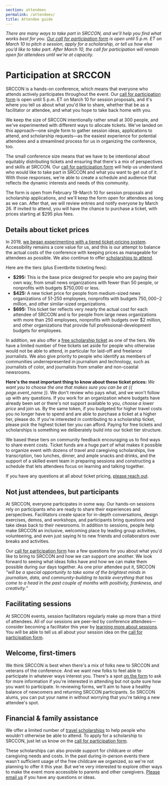 ```yaml
---
section: attendees
permalink: /attendees/
title: Attendee guide
---
```


*There are many ways to take part in SRCCON, and we&rsquo;ll help you find what works best for you. <a href="/participation/form/">Our call for participation form</a> is open until 5 p.m. ET on March 10 to pitch a session, apply for a scholarship, or tell us how else you&rsquo;d like to take part. After March 10, the call for participation will remain open for attendees until we're at capacity.*

# Participation at SRCCON

SRCCON is a hands-on conference, which means that everyone who attends actively participates throughout the event. Our [call for participation form](/participation/form/) is open until 5 p.m. ET on March 10 for session proposals, and it's where you tell us about what you'd like to share, whether that be as a facilitator or attendee, and what you hope to take back home with you. 

We keep the size of SRCCON intentionally rather small at 300 people, and we've experimented with different ways to allocate tickets. We've landed on this approach—one single form to gather session ideas, applications to attend, and scholarship requests—as the easiest experience for potential attendees and a streamlined process for us in organizing the conference, too.

The small conference size means that we have to be intentional about equitably distributing tickets and ensuring that there's a mix of perspectives and skills at SRCCON. Our [call for participation form](/participation/form/) will help us understand who would like to take part in SRCCON and what you want to get out of it. With those responses, we're able to create a schedule and audience that reflects the dynamic interests and needs of this community.

The form is open from February 19-March 10 for session proposals and scholarship applications, and we'll keep the form open for attendees as long as we can. After that, we will review entries and notify everyone by March 26. If invited to attend, you will have the chance to purchase a ticket, with prices starting at $295 plus fees.

<span id="tickets"></span>

## Details about ticket prices

In 2019, [we began experimenting with a tiered ticket-pricing system](https://opennews.org/blog/srccon-2019-launch). Accessibility remains a core value for us, and this is our attempt to balance the actual costs of the conference with keeping prices as manageable for attendees as possible. We also continue to offer [scholarships to attend](/scholarships).

Here are the tiers (plus Eventbrite ticketing fees):

* **$295:** This is the base price designed for people who are paying their own way, from small news organizations with fewer than 50 people, or nonprofits with budgets $750,000 or less.
* **$425:** A new ticket price for people from medium-sized news organizations of 51-250 employees, nonprofits with budgets $750,000-$2 million, and other similar-sized organizations.
* **$695:** This ticket tier reflects very nearly the actual cost for each attendee of SRCCON and is for people from large news organizations with more than 250 employees, nonprofits with budgets over $2 million, and other organizations that provide full professional-development budgets for employees.

In addition, we also offer a [free scholarship ticket](/scholarships) as one of the tiers. We have a limited number of free tickets set aside for people who otherwise would not be able to attend, in particular for laid-off and freelance journalists. We also give priority to people who identify as members of communities underrepresented in journalism and technology, such as journalists of color, and journalists from smaller and non-coastal newsrooms.

**Here's the most important thing to know about these ticket prices:** _We want you to choose the one that makes sure you can be at {{ page.event_name }}._ We don't review who pays what, and we won't follow up with any questions. If you work for an organization where budgets have already been set or there's not support available to you, _choose a lower price_ and join us. By the same token, if you budgeted for higher travel costs you no longer have to spend and are able to purchase a ticket at a higher tier, please do. If you're interested in contributing to a scholarship ticket, please pick the highest ticket tier you can afford. Paying for free tickets and scholarships is something we deliberately build into our ticket tier structure. 

We based these tiers on community feedback encouraging us to find ways to share event costs. Ticket funds are a huge part of what makes it possible to organize event with dozens of travel and caregiving scholarships, live transcription, two lunches, dinner, and ample snacks and drinks, and the support of a skilled event team in preparing sessions and constructing a schedule that lets attendees focus on learning and talking together.

If you have any questions at all about ticket pricing, [please reach out](mailto:srccon@opennews.org).

## Not just attendees, but participants

At SRCCON, everyone participates in some way. Our hands-on sessions rely on participants who are ready to share their experiences and perspectives. Facilitators create space for in-depth conversations, design exercises, demos, and workshops, and participants bring questions and take ideas back to their newsrooms. In addition to sessions, people help make SRCCON an inclusive, welcoming place by leading group activities, volunteering, and even just saying hi to new friends and collaborators over breaks and activities.

Our [call for participation form](/participation/form) has a few questions for you about what you'd like to bring to SRCCON and how we can support one another. We look forward to seeing what ideas folks have and how we can make them possible during our days together. As one prior attendee put it, SRCCON _“will be a special opportunity to take some of the brightest minds in journalism, data, and community-building to tackle everything that has come to a head in the past couple of months with positivity, frankness, and creativity.”_

## Facilitating sessions

At SRCCON events, session facilitators regularly make up more than a third of attendees. All of our sessions are peer-led by conference attendees—consider becoming a facilitator this year by [learning more about sessions](/sessions/proposal-guide). You will be able to tell us all about your session idea on the [call for participation form](/participation/form). 

## Welcome, first-timers

We think SRCCON is best when there's a mix of folks new to SRCCON and veterans of the conference. And we want new folks to feel able to participate in whatever ways interest you. There's a spot [on the form](/participation/form/) to ask for more information if you're interested in attending but not quite sure how you want to participate. In reviewing forms, we'll aim to have a healthy balance of newcomers and returning SRCCON participants. So SRCCON alums, you can put your name in without worrying that you're taking a new attendee's spot.

## Financial & family assistance

We offer a limited number of [travel scholarships](/scholarships) to help people who wouldn't otherwise be able to attend. To apply for a scholarship to SRCCON, just let us know on the [call for participation form](/participation/form/).

These scholarships can also provide support for childcare or other caregiving needs and costs. In the past during in-person events there wasn't sufficient usage of the free childcare we organized, so we're not planning to offer it this year. But we're very interested to explore other ways to make the event more accessible to parents and other caregivers. [Please email us](srccon@opennews.org) if you have any questions or ideas.